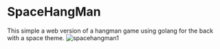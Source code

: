 # SpaceHangMan
This simple a web version of a hangman game using golang for the back with a space theme.
![spacehangman1](https://user-images.githubusercontent.com/102300908/225766751-9e4c8f40-4d5c-4787-9536-d4d5289f1cae.png)
